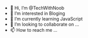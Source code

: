 - 👋 Hi, I’m @TechWithNoob
- 👀 I’m interested in Bloging
- 🌱 I’m currently learning JavaScript
- 💞️ I’m looking to collaborate on ...
- 📫 How to reach me ...

<!---
TechWithNoob/TechWithNoob is a ✨ special ✨ repository because its `README.md` (this file) appears on your GitHub profile.
You can click the Preview link to take a look at your changes.
--->
